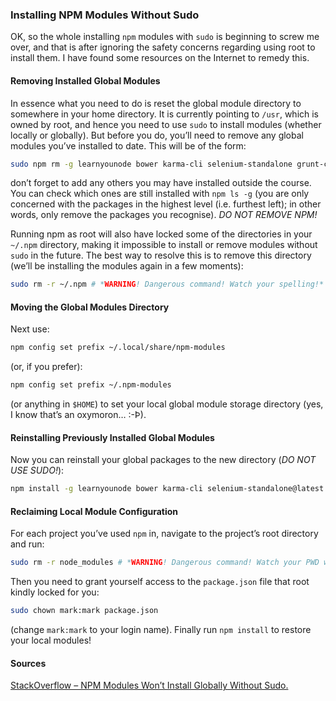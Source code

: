 ### Installing NPM Modules Without Sudo ###

OK, so the whole installing `npm` modules with `sudo` is beginning to screw me over, and that is after ignoring the safety concerns regarding using root to install them. I have found some resources on the Internet to remedy this.

#### Removing Installed Global Modules ####

In essence what you need to do is reset the global module directory to somewhere in your home directory. It is currently pointing to `/usr`, which is owned by root, and hence you need to use `sudo` to install modules (whether locally or globally). But before you do, you’ll need to remove any global modules you’ve installed to date. This will be of the form:

```sh
sudo npm rm -g learnyounode bower karma-cli selenium-standalone grunt-cli mocha
```

don’t forget to add any others you may have installed outside the course. You can check which ones are still installed with `npm ls -g` (you are only concerned with the packages in the highest level (i.e. furthest left); in other words, only remove the packages you recognise). *DO NOT REMOVE NPM!*

Running npm as root will also have locked some of the directories in your `~/.npm` directory, making it impossible to install or remove modules without `sudo` in the future. The best way to resolve this is to remove this directory (we’ll be installing the modules again in a few moments):

```sh
sudo rm -r ~/.npm # *WARNING! Dangerous command! Watch your spelling!*
```

#### Moving the Global Modules Directory ####

Next use:

```sh
npm config set prefix ~/.local/share/npm-modules
```

(or, if you prefer):

```sh
npm config set prefix ~/.npm-modules
```

(or anything in `$HOME`) to set your local global module storage directory (yes, I know that’s an oxymoron… :-Þ).

#### Reinstalling Previously Installed Global Modules ####

Now you can reinstall your global packages to the new directory (*DO NOT USE SUDO!*):

```sh
npm install -g learnyounode bower karma-cli selenium-standalone@latest grunt-cli mocha
```

#### Reclaiming Local Module Configuration ####

For each project you’ve used `npm` in, navigate to the project’s root directory and run:

```sh
sudo rm -r node_modules # *WARNING! Dangerous command! Watch your PWD when doing this!*
```

Then you need to grant yourself access to the `package.json` file that root kindly locked for you:

```sh
sudo chown mark:mark package.json
```

(change `mark:mark` to your login name). Finally run `npm install` to restore your local modules!

#### Sources ####

[StackOverflow – NPM Modules Won’t Install Globally Without Sudo.](http://stackoverflow.com/questions/19352976/npm-modules-wont-install-globally-without-sudo "StackOverflow – NPM Modules Won’t Install Globally Without Sudo.")

